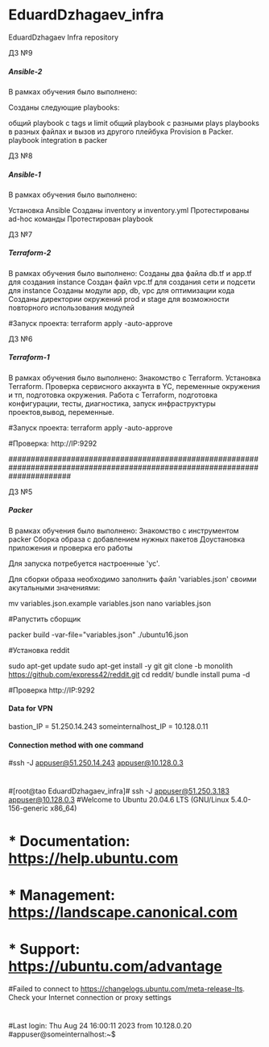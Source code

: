 # EduardDzhagaev_infra
EduardDzhagaev Infra repository

ДЗ №9
##### Ansible-2 #####

В рамках обучения было выполнено:

Созданы следующие playbooks:

общий playbook с tags и limit
общий playbook с разными plays
playbooks в разных файлах и вызов из другого плейбука
Provision в Packer. playbook integration в packer


ДЗ №8
##### Ansible-1 #####

В рамках обучения было выполнено:

Установка Ansible
Созданы inventory и inventory.yml
Протестированы ad-hoc команды
Протестирован playbook


ДЗ №7
##### Terraform-2 #####

В рамках обучения было выполнено:
Созданы два файла db.tf и app.tf для создания instance
Создан файл vpc.tf для создания сети и подсети для instance
Созданы модули app, db, vpc для оптимизации кода
Созданы директории окружений prod и stage для возможности повторного использования модулей

#Запуск проекта:
terraform apply -auto-approve

ДЗ №6
##### Terraform-1 #####

В рамках обучения было выполнено:
Знакомство с Terraform. Установка Terraform. Проверка сервисного аккаунта в YC, переменные окружения и тп, подготовка окружения.
Работа с Terraform, подготовка конфигурации, тесты, диагностика, запуск инфраструктуры проектов,вывод, переменные.

#Запуск проекта:
terraform apply -auto-approve

#Проверка:
http://IP:9292


##############################################################################################################################


ДЗ №5
##### Packer #####

В рамках обучения было выполнено:
Знакомство с инструментом packer
Сборка образа с добавлением нужных пакетов
Доустановка приложения и проверка его работы


Для запуска потребуется настроенные 'yc'.

Для сборки образа необходимо заполнить файл 'variables.json' своими акутальными значениями:

mv variables.json.example variables.json
nano variables.json

#Pапустить сборщик

packer build -var-file="variables.json" ./ubuntu16.json

#Установка reddit

sudo apt-get update
sudo apt-get install -y git
git clone -b monolith https://github.com/express42/reddit.git
cd reddit/
bundle install
puma -d

#Проверка 
http://IP:9292









#### Data for VPN ####

bastion_IP = 51.250.14.243
someinternalhost_IP = 10.128.0.11



#### Connection method with one command ####

#ssh -J appuser@51.250.14.243 appuser@10.128.0.3
#
#[root@tao EduardDzhagaev_infra]# ssh -J appuser@51.250.3.183 appuser@10.128.0.3
#Welcome to Ubuntu 20.04.6 LTS (GNU/Linux 5.4.0-156-generic x86_64)
#
# * Documentation:  https://help.ubuntu.com
# * Management:     https://landscape.canonical.com
# * Support:        https://ubuntu.com/advantage
#Failed to connect to https://changelogs.ubuntu.com/meta-release-lts. Check your Internet connection or proxy settings
#
#Last login: Thu Aug 24 16:00:11 2023 from 10.128.0.20
#appuser@someinternalhost:~$


